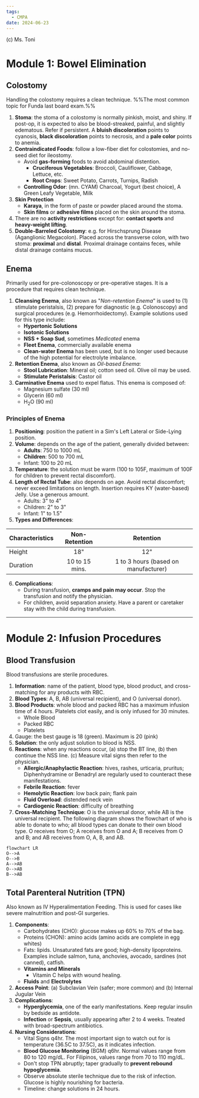 ```yaml
---
tags:
  - CMPA
date: 2024-06-23
---
```

(c) Ms. Toni
# Module 1: Bowel Elimination
## Colostomy
Handling the colostomy requires a clean technique.
%%The most common topic for Funda last board exam.%%
1. **Stoma**: the stoma of a colostomy is normally pinkish, moist, and shiny. If post-op, it is expected to also be blood-streaked, painful, and slightly edematous. Refer if persistent. A **bluish discoloration** points to cyanosis, **black discoloration** points to necrosis, and a **pale color** points to anemia.
2. **Contraindicated Foods**: follow a low-fiber diet for colostomies, and no-seed diet for ileostomy.
	- Avoid **gas-forming** foods to avoid abdominal distention.
		- **Cruciferous Vegetables**: Broccoli, Cauliflower, Cabbage, Lettuce, etc.
		- **Root Crops**: Sweet Potato, Carrots, Turnips, Radish
	- **Controlling Odor**: (mn. CYAM) Charcoal, Yogurt (best choice), A Green Leafy Vegetable, Milk
3. **Skin Protection**
	- **Karaya**, in the form of paste or powder placed around the stoma.
	- **Skin films** or **adhesive films** placed on the skin around the stoma.
4. There are no **activity restrictions** except for: **contact sports** and **heavy-weight lifting**.
5. **Double-Barreled Colostomy**: e.g. for Hirschsprung Disease (Aganglionic Megacolon). Placed across the transverse colon, with two stoma: **proximal** and **distal**. Proximal drainage contains feces, while distal drainage contains mucus.
## Enema
Primarily used for pre-colonoscopy or pre-operative stages. It is a procedure that requires clean technique.
1. **Cleansing Enema**, also known as "*Non-retention Enema*" is used to (1) stimulate peristalsis, (2) prepare for diagnostic (e.g. Colonoscopy) and surgical procedures (e.g. Hemorrhoidectomy). Example solutions used for this type include:
	- **Hypertonic Solutions**
	- **Isotonic Solutions**
	- **NSS + Soap Sud**, sometimes *Medicated* enema
	- **Fleet Enema**, commercially available enema
	- **Clean-water Enema** has been used, but is no longer used because of the high potential for electrolyte imbalance.
2. **Retention Enema**, also known as *Oil-based Enema*:
	- **Stool Lubrication**: Mineral oil; cotton seed oil. Olive oil may be used.
	- **Stimulate Peristalsis**: Castor oil
3. **Carminative Enema** used to expel flatus. This enema is composed of:
	- Magnesium sulfate (30 ml)
	- Glycerin (60 ml)
	- H<sub>2</sub>O (90 ml)
### Principles of Enema
1. **Positioning**: position the patient in a Sim's Left Lateral or Side-Lying position.
2. **Volume**: depends on the age of the patient, generally divided between:
	- **Adults**: 750 to 1000 mL
	- **Children**: 500 to 700 mL
	- Infant: 100 to 20 mL
3. **Temperature**: the solution must be warm (100 to 105F, maximum of 100F for children to prevent rectal discomfort).
4. **Length of Rectal Tube**: also depends on age. Avoid rectal discomfort; never exceed limitations on length. Insertion requires KY (water-based) Jelly. Use a generous amount.
	- Adults: 3" to 4"
	- Children: 2" to 3"
	- Infant: 1" to 1.5"
5. **Types and Differences**:

| Characteristics | Non-Retention  |              Retention               |
| --------------- | :------------: | :----------------------------------: |
| Height          |      18"       |                 12"                  |
| Duration        | 10 to 15 mins. | 1 to 3 hours (based on manufacturer) |
6. **Complications**:
	- During transfusion, **cramps and pain may occur**. Stop the transfusion and notify the physician.
	- For children, avoid separation anxiety. Have a parent or caretaker stay with the child during transfusion.
___
# Module 2: Infusion Procedures
## Blood Transfusion
Blood transfusions are sterile procedures.
1. **Information**: name of the patient, blood type, blood product, and cross-matching for any products with RBC.
2. **Blood Types**: A, B, AB (universal recipient), and O (universal donor).
3. **Blood Products**: whole blood and packed RBC has a maximum infusion time of 4 hours. Platelets clot easily, and is only infused for 30 minutes.
	- Whole Blood
	- Packed RBC
	- Platelets
4. Gauge: the best gauge is 18 (green). Maximum is 20 (pink)
5. **Solution**: the only adjust solution to blood is NSS.
6. **Reactions**: when any reactions occur, (a) stop the BT line, (b) then continue the NSS line. (c) Measure vital signs then refer to the physician.
	- **Allergic/Anaphylactic Reaction**: hives, rashes, urticaria, pruritus; Diphenhydramine or Benadryl are regularly used to counteract these manifestations.
	- **Febrile Reaction**: fever
	- **Hemolytic Reaction**: low back pain; flank pain
	- **Fluid Overload**: distended neck vein
	- **Cardiogenic Reaction**: difficulty of breathing
7. **Cross-Matching Technique**: O is the universal donor, while AB is the universal recipient. The following diagram shows the flowchart of who is able to donate to who; all blood types can donate to their own blood type. O receives from O; A receives from O and A; B receives from O and B; and AB receives from O, A, B, and AB.
```mermaid
flowchart LR
O-->A
O-->B
A-->AB
O-->AB
B-->AB
```
## Total Parenteral Nutrition (TPN)
Also known as IV Hyperalimentation Feeding. This is used for cases like severe malnutrition and post-GI surgeries.
1. **Components**:
	- Carbohydrates (CHO): glucose makes up 60% to 70% of the bag.
	- Proteins (CHON): amino acids (amino acids are complete in egg whites)
	- Fats: lipids. Unsaturated fats are good; high-density lipoproteins. Examples include salmon, tuna, anchovies, avocado, sardines (not canned), catfish.
	- **Vitamins and Minerals**
		- Vitamin C helps with wound healing.
	- **Fluids** and **Electrolytes**
2. **Access Point**: (a) Subclavian Vein (safer; more common) and (b) Internal Jugular Vein
3. **Complications**:
	- **Hyperglycemia**, one of the early manifestations. Keep regular insulin by bedside as antidote.
	- **Infection** or **Sepsis**, usually appearing after 2 to 4 weeks. Treated with broad-spectrum antibiotics.
4. **Nursing Considerations**:
	- Vital Signs q4hr. The most important sign to watch out for is temperature (36.5C to 37.5C), as it indicates infection.
	- **Blood Glucose Monitoring** (BGM) q6hr. Normal values range from 80 to 120 mg/dL. For Filipinos, values range from 70 to 110 mg/dL.
	- Don't stop TPN abruptly; taper gradually to **prevent rebound hypoglycemia**.
	- Observe absolute sterile technique due to the risk of infection. Glucose is highly nourishing for bacteria.
	- Timeline: change solutions in 24 hours.